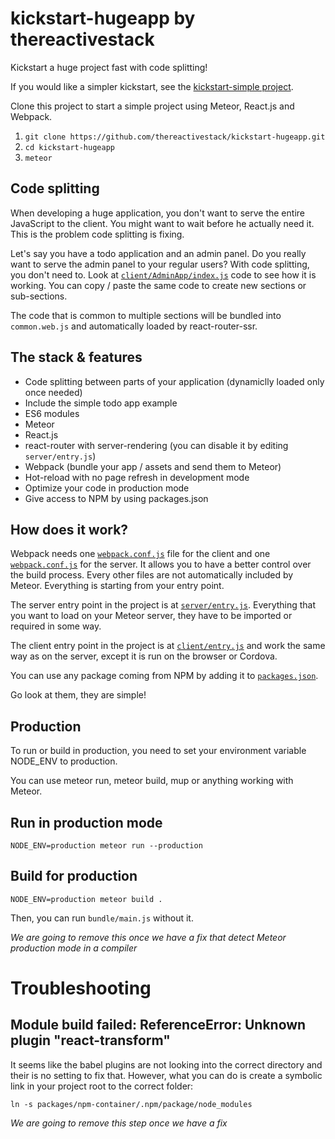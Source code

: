 # kickstart-hugeapp by thereactivestack

Kickstart a huge project fast with code splitting!

If you would like a simpler kickstart, see the [kickstart-simple project](https://github.com/thereactivestack/kickstart-simple).

Clone this project to start a simple project using Meteor, React.js and Webpack.

1. `git clone https://github.com/thereactivestack/kickstart-hugeapp.git`
1. `cd kickstart-hugeapp`
1. `meteor`

## Code splitting
When developing a huge application, you don't want to serve the entire JavaScript to the client. You might want to wait before he actually need it. This is the problem code splitting is fixing.

Let's say you have a todo application and an admin panel. Do you really want to serve the admin panel to your regular users? With code splitting, you don't need to. Look at [`client/AdminApp/index.js`](https://github.com/thereactivestack/kickstart-hugeapp/blob/master/client/AdminApp/index.js) code to see how it is working. You can copy / paste the same code to create new sections or sub-sections.

The code that is common to multiple sections will be bundled into `common.web.js` and automatically loaded by react-router-ssr.

## The stack & features
- Code splitting between parts of your application (dynamiclly loaded only once needed)
- Include the simple todo app example
- ES6 modules
- Meteor
- React.js
- react-router with server-rendering (you can disable it by editing `server/entry.js`)
- Webpack (bundle your app / assets and send them to Meteor)
- Hot-reload with no page refresh in development mode
- Optimize your code in production mode
- Give access to NPM by using packages.json

## How does it work?
Webpack needs one [`webpack.conf.js`](https://github.com/thereactivestack/kickstart-hugeapp/blob/master/client/webpack.conf.js) file for the client and one [`webpack.conf.js`](https://github.com/thereactivestack/kickstart-hugeapp/blob/master/server/webpack.conf.js) for the server. It allows you to have a better control over the build process. Every other files are not automatically included by Meteor. Everything is starting from your entry point.

The server entry point in the project is at [`server/entry.js`](https://github.com/thereactivestack/kickstart-hugeapp/blob/master/server/entry.js). Everything that you want to load on your Meteor server, they have to be imported or required in some way.

The client entry point in the project is at [`client/entry.js`](https://github.com/thereactivestack/kickstart-hugeapp/blob/master/server/entry.js) and work the same way as on the server, except it is run on the browser or Cordova.

You can use any package coming from NPM by adding it to [`packages.json`](https://github.com/thereactivestack/kickstart-hugeapp/blob/master/packages.json).

Go look at them, they are simple!

## Production
To run or build in production, you need to set your environment variable NODE_ENV to production.

You can use meteor run, meteor build, mup or anything working with Meteor.

## Run in production mode
`NODE_ENV=production meteor run --production`

## Build for production
`NODE_ENV=production meteor build .`

Then, you can run `bundle/main.js` without it.

*We are going to remove this once we have a fix that detect Meteor production mode in a compiler*

# Troubleshooting

## Module build failed: ReferenceError: Unknown plugin "react-transform"
It seems like the babel plugins are not looking into the correct directory and their is no setting to fix that. However, what you can do is create a symbolic link in your project root to the correct folder:

`ln -s packages/npm-container/.npm/package/node_modules`

*We are going to remove this step once we have a fix*
